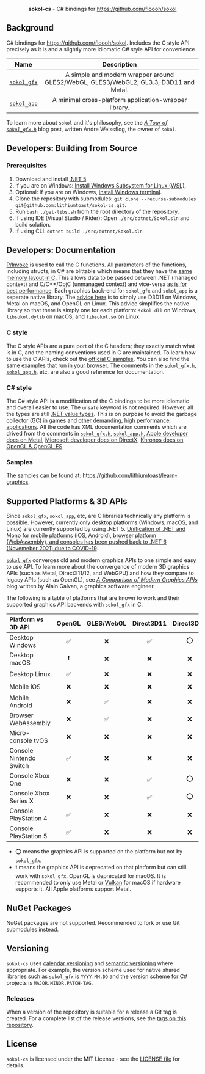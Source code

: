 <p align="center">
  <b>sokol-cs</b> - C# bindings for <a href="https://github.com/floooh/sokol">https://github.com/floooh/sokol</a>
</p>

## Background

C# bindings for https://github.com/floooh/sokol. Includes the C style API precisely as it is and a slightly more idiomatic C# style API for convenience.

Name|Description
:---:|:---:
[`sokol_gfx`](https://github.com/floooh/sokol#sokol_gfxh)|A simple and modern wrapper around GLES2/WebGL, GLES3/WebGL2, GL3.3, D3D11 and Metal.
[`sokol_app`](https://github.com/floooh/sokol#sokol_apph)|A minimal cross-platform application-wrapper library.

To learn more about `sokol` and it's philosophy, see the [*A Tour of `sokol_gfx.h`*](https://floooh.github.io/2017/07/29/sokol-gfx-tour.html) blog post, written Andre Weissflog, the owner of `sokol`. 

## Developers: Building from Source

### Prerequisites

1. Download and install [.NET 5](https://dotnet.microsoft.com/download).
2. If you are on Windows: [Install Windows Subsystem for Linux (WSL)](https://docs.microsoft.com/en-us/windows/wsl/install-win10).
3. Optional: If you are on Windows, [install Windows terminal](https://docs.microsoft.com/en-us/windows/terminal/get-started).
4. Clone the repository with submodules: `git clone --recurse-submodules git@github.com:lithiumtoast/sokol-cs.git`.
5. Run `bash ./get-libs.sh` from the root directory of the repository.
6. If using IDE (Visual Studio / Rider): Open `./src/dotnet/Sokol.sln` and build solution.
7. If using CLI: `dotnet build ./src/dotnet/Sokol.sln`

## Developers: Documentation

[P/Invoke](https://docs.microsoft.com/en-us/dotnet/framework/interop/consuming-unmanaged-dll-functions) is used to call the C functions. All parameters of the functions, including structs, in C# are blittable which means that they have the [same memory layout in C](https://docs.microsoft.com/en-us/dotnet/framework/interop/blittable-and-non-blittable-types). This allows data to be passed between .NET (managed context) and C/C++/ObjC (unmanaged context) and vice-versa [as is for best performance](https://docs.microsoft.com/en-us/dotnet/framework/interop/copying-and-pinning#formatted-blittable-classes). Each graphics back-end for `sokol_gfx` and `sokol_app` is a seperate native library. The [advice here](https://github.com/floooh/sokol/issues/338#issuecomment-660881902) is to simply use D3D11 on Windows, Metal on macOS, and OpenGL on Linux. This advice simplifies the native library so that there is simply one for each platform: `sokol.dll` on Windows, `libsokol.dylib` on macOS, and `libsokol.so` on Linux.

### C style

The C style APIs are a pure port of the C headers; they exactly match what is in C, and the naming conventions used in C are maintained. To learn how to use the C APIs, check out the [official C samples](https://github.com/floooh/sokol-samples). You can also find the same examples that run in [your browser](https://floooh.github.io/sokol-html5/index.html). The comments in the [`sokol_gfx.h`](https://github.com/floooh/sokol/blob/master/sokol_gfx.h), [`sokol_app.h`](https://github.com/floooh/sokol/blob/master/sokol_app.h), etc, are also a good reference for documentation.

### C# style

The C# style API is a modification of the C bindings to be more idiomatic and overall easier to use. The `unsafe` keyword is not required. However, all the types are still [.NET value types](https://docs.microsoft.com/en-us/dotnet/csharp/language-reference/keywords/value-types). This is on purpose to avoid the garbage collector (GC) [in games](https://www.shawnhargreaves.com/blog/twin-paths-to-garbage-collector-nirvana.html) and [other demanding, high performance, applications](https://docs.microsoft.com/en-us/dotnet/csharp/write-safe-efficient-code). All the code has XML documentation comments which are drived from the comments in [`sokol_gfx.h`](https://github.com/floooh/sokol/blob/master/sokol_gfx.h), [`sokol_app.h`](https://github.com/floooh/sokol/blob/master/sokol_app.h), [Apple developer docs on Metal](https://developer.apple.com/documentation), [Microsoft developer docs on DirectX](https://docs.microsoft.com/en-ca/), [Khronos docs on OpenGL & OpenGL ES](https://www.khronos.org/registry/OpenGL-Refpages/).

### Samples

The samples can be found at: https://github.com/lithiumtoast/learn-graphics.

## Supported Platforms & 3D APIs

Since `sokol_gfx`, `sokol_app`, etc, are C libraries technically any platform is possible. However, currently only desktop platforms (Windows, macOS, and Linux) are currently supported by using .NET 5. [Unification of .NET and Mono for mobile platforms (iOS, Android), browser platform (WebAssembly), and consoles has been pushed back to .NET 6 (Novemeber 2021) due to COVID-19](https://visualstudiomagazine.com/articles/2020/11/10/net-5-ga.aspx).

[`sokol_gfx`](https://github.com/floooh/sokol#sokol_gfxh) converges old and modern graphics APIs to one simple and easy to use API. To learn more about the convergence of modern 3D graphics APIs (such as Metal, DirectX11/12, and WebGPU) and how they compare to legacy APIs (such as OpenGL), see *[A Comparison of Modern Graphics APIs](https://alain.xyz/blog/comparison-of-modern-graphics-apis)* blog written by Alain Galvan, a graphics software engineer.

The following is a table of platforms that are known to work and their supported graphics API backends with `sokol_gfx` in C.

Platform vs 3D API|OpenGL|GLES/WebGL|Direct3D11|Direct3D12|Metal|Vulkan|WebGPU
:---|:---:|:---:|:---:|:---:|:---:|:---:|:---:
Desktop Windows|:white_check_mark:|:x:|:white_check_mark:|:o:|:x:|:o:|:x:
Desktop macOS|:exclamation:|:x:|:x:|:x:|:white_check_mark:|:o:|:x:
Desktop Linux|:white_check_mark:|:x:|:x:|:x:|:x:|:o:|:x:
Mobile iOS|:x:|:x:|:x:|:x:|:white_check_mark:|:o:|:x:
Mobile Android|:x:|:white_check_mark:|:x:|:x:|:x:|:o:|:x:
Browser WebAssembly|:x:|:white_check_mark:|:x:|:x:|:x:|:x:|:white_check_mark:
Micro-console tvOS|:x:|:x:|:x:|:x:|:white_check_mark:|:o:|:x:
Console Nintendo Switch|:white_check_mark:|:x:|:x:|:x:|:x:|:o:|:x:
Console Xbox One|:x:|:x:|:white_check_mark:|:o:|:x:|:x:|:x:
Console Xbox Series X|:x:|:x:|:white_check_mark:|:o:|:x:|:x:|:x:
Console PlayStation 4|:white_check_mark:|:x:|:x:|:x:|:x:|:o:|:x:
Console PlayStation 5|:white_check_mark:|:x:|:x:|:x:|:x:|:o:|:x:

- :o: means the graphics API is supported on the platform but not by `sokol_gfx`.
- :exclamation: means the graphics API is deprecated on that platform but can still work with `sokol_gfx`. OpenGL is deprecated for macOS. It is recommended to only use Metal or [Vulkan](https://github.com/KhronosGroup/MoltenVK) for macOS if hardware supports it. All Apple platforms support Metal.

## NuGet Packages

NuGet packages are not supported. Recommended to fork or use Git submodules instead.

## Versioning

`sokol-cs` uses [calendar versioning](https://calver.org) and [semantic versioning](https://semver.org) where appropriate. For example, the version scheme used for native shared libraries such as `sokol_gfx` is `YYYY.MM.DD` and the version scheme for C# projects is `MAJOR.MINOR.PATCH-TAG`.

### Releases

When a version of the repository is suitable for a release a Git tag is created. For a complete list of the release versions, see the [tags on this repository](https://github.com/lithiumtoast/Sokol.NET/tags).

## License

`sokol-cs` is licensed under the MIT License - see the [LICENSE file](LICENSE) for details.
